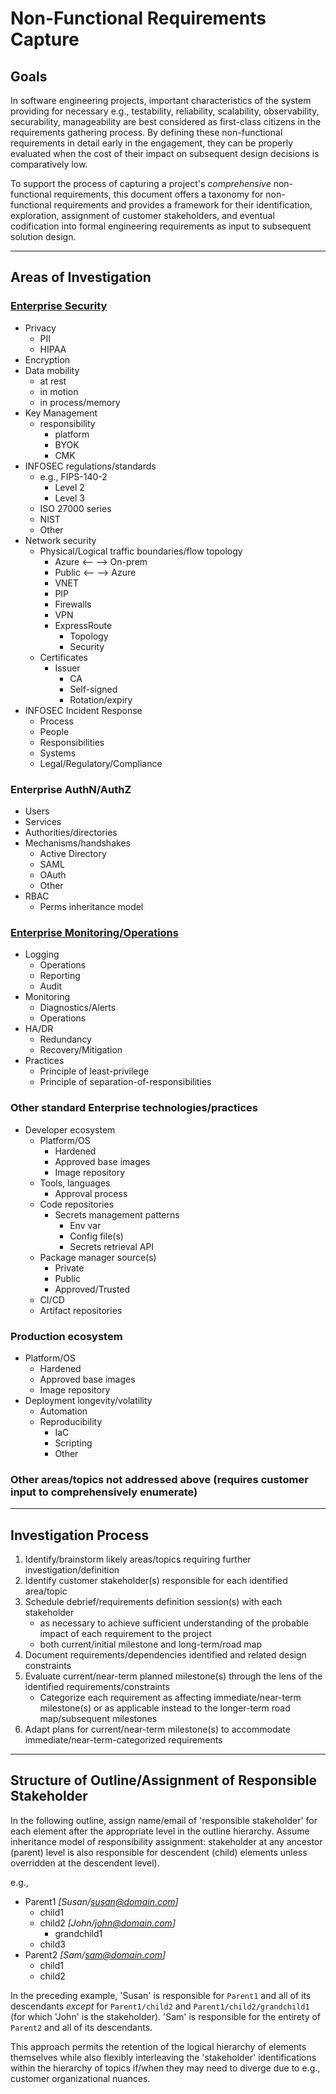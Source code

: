 # Non-Functional Requirements Capture

## Goals

In software engineering projects, important characteristics of the system providing for necessary e.g., testability, reliability, scalability, observability, securability, manageability are best considered as first-class citizens in the requirements gathering process.
By defining these non-functional requirements in detail early in the engagement, they can be properly evaluated when the cost of their impact on subsequent design decisions is comparatively low.

To support the process of capturing a project's _comprehensive_ non-functional requirements, this document offers a taxonomy for non-functional requirements and provides a framework for their identification, exploration, assignment of customer stakeholders, and eventual codification into formal engineering requirements as input to subsequent solution design.

---

## Areas of Investigation

### [Enterprise Security](/Continuous-Deployment/Security.md)

- Privacy
  - PII
  - HIPAA
- Encryption
- Data mobility
  - at rest
  - in motion
  - in process/memory
- Key Management
  - responsibility
    - platform
    - BYOK
    - CMK
- INFOSEC regulations/standards
  - e.g., FIPS-140-2
    - Level 2
    - Level 3
  - ISO 27000 series
  - NIST
  - Other
- Network security
  - Physical/Logical traffic boundaries/flow topology
    - Azure <-- --> On-prem
    - Public <-- --> Azure
    - VNET
    - PIP
    - Firewalls
    - VPN
    - ExpressRoute
      - Topology
      - Security
  - Certificates
    - Issuer
      - CA
      - Self-signed
      - Rotation/expiry
- INFOSEC Incident Response
  - Process
  - People
  - Responsibilities
  - Systems
  - Legal/Regulatory/Compliance

### Enterprise AuthN/AuthZ

- Users
- Services
- Authorities/directories
- Mechanisms/handshakes
  - Active Directory
  - SAML
  - OAuth
  - Other
- RBAC
  - Perms inheritance model

### [Enterprise Monitoring/Operations](/Monitoring-and-Logging/Observability.md)

- Logging
  - Operations
  - Reporting
  - Audit
- Monitoring
  - Diagnostics/Alerts
  - Operations
- HA/DR
  - Redundancy
  - Recovery/Mitigation
- Practices
  - Principle of least-privilege
  - Principle of separation-of-responsibilities

### Other standard Enterprise technologies/practices

- Developer ecosystem
  - Platform/OS
    - Hardened
    - Approved base images
    - Image repository
  - Tools, languages
    - Approval process
  - Code repositories
    - Secrets management patterns
      - Env var
      - Config file(s)
      - Secrets retrieval API
  - Package manager source(s)
    - Private
    - Public
    - Approved/Trusted
  - CI/CD
  - Artifact repositories

### Production ecosystem

- Platform/OS
  - Hardened
  - Approved base images
  - Image repository
- Deployment longevity/volatility
  - Automation
  - Reproducibility
    - IaC
    - Scripting
    - Other

### Other areas/topics not addressed above (requires customer input to comprehensively enumerate)

---

## Investigation Process

1. Identify/brainstorm likely areas/topics requiring further investigation/definition
1. Identify customer stakeholder(s) responsible for each identified area/topic
1. Schedule debrief/requirements definition session(s) with each stakeholder
   - as necessary to achieve sufficient understanding of the probable impact of each requirement to the project
   - both current/initial milestone and long-term/road map
1. Document requirements/dependencies identified and related design constraints
1. Evaluate current/near-term planned milestone(s) through the lens of the identified requirements/constraints
   - Categorize each requirement as affecting immediate/near-term milestone(s) or as applicable instead to the longer-term road map/subsequent milestones
1. Adapt plans for current/near-term milestone(s) to accommodate immediate/near-term-categorized requirements

---

## Structure of Outline/Assignment of Responsible Stakeholder

In the following outline, assign name/email of 'responsible stakeholder' for each element after the appropriate level in the outline hierarchy. Assume inheritance model of responsibility assignment: stakeholder at any ancestor (parent) level is also responsible for descendent (child) elements unless overridden at the descendent level).

e.g.,

- Parent1 _[Susan/susan@domain.com]_
  - child1
  - child2 _[John/john@domain.com]_
    - grandchild1
  - child3
- Parent2 _[Sam/sam@domain.com]_
  - child1
  - child2

In the preceding example, 'Susan' is responsible for `Parent1` and all of its descendants _except_ for `Parent1/child2` and `Parent1/child2/grandchild1` (for which 'John' is the stakeholder). 'Sam' is responsible for the entirety of `Parent2` and all of its descendants.

This approach permits the retention of the logical hierarchy of elements themselves while also flexibly interleaving the 'stakeholder' identifications within the hierarchy of topics if/when they may need to diverge due to e.g., customer organizational nuances.
